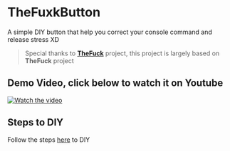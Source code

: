 # TheFuxkButton
A simple DIY button that help you correct your console command and release stress XD

> Special thanks to **[TheFuck](https://github.com/nvbn/thefuck)** project, this project is largely based on **TheFuck** project

## Demo Video, click below to watch it on Youtube
[![Watch the video](https://img.youtube.com/vi/NGzKMhB-hIo/maxresdefault.jpg)](https://youtu.be/NGzKMhB-hIo)



## Steps to DIY

Follow the steps [here](https://hackaday.io/project/185310-the-fuxk-button-best-cli-companion) to DIY


